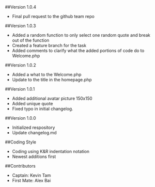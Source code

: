##Version 1.0.4
* Final pull request to the github team repo

##Version 1.0.3
* Added a random function to only select one random quote and break out of the function
* Created a feature branch for the task
* Added comments to clarify what the added portions of code do to Welcome.php

##Version 1.0.2
* Added a what to the Welcome.php
* Update to the title in the homepage.php

##Version 1.0.1
* Added additional avatar picture 150x150 
* Added unique quote
* Fixed typo in initial changelog.

##Version 1.0.0
* Initialized respository 
* Update changelog.md

##Coding Style
* Coding using K&R indentation notation
* Newest additions first

##Contributors
* Captain: Kevin Tam 
* First Mate: Alex Bai

